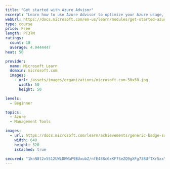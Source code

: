 ```yaml
---
title: "Get started with Azure Advisor"
excerpt: "Learn how to use Azure Advisor to optimize your Azure usage, lower costs, and increase efficiency."
webUrl: https://docs.microsoft.com/en-us/learn/modules/get-started-azure-advisor/
type: course
price: Free
length: PT37M
ratings:
  count: 18
  average: 4.9444447
heat: 50

provider:
  name: Microsoft Learn
  domain: microsoft.com
  images:
    - url: /assets/images/organizations/microsoft.com-50x50.jpg
      width: 50
      height: 50

levels:
  - Beginner

topics:
  - Azure
  - Management Tools

images:
  - url: https://docs.microsoft.com/learn/achievements/generic-badge-social.png
    width: 640
    height: 320
    isCached: true

secured: "1knN8t2v5S12UWLDKWaF9BUxubZ/nfE488c6xKF7SeZQ9gXFg73BUfTXr5xxYYYDjw3hQaTZ3gYWkzzMuXntFjg4Oe06w+aiBJm51Xc6mOwYuVDTy+sBO0P3HU5+OO41GnQO3nlZe2WYYayihL1C8JxkYTOr8iKessUZQbkB4o8oNrIWmxukWouEvSWsZ4AZ2gM56y/Mei6g6tsrZmvMlJd9KS5e43m5h2h5UYwF7RUymkBIL3JX/apUJjPb/fF4PfDUAmhs2IuoWs39UpOWXOyTsr77QMGbUHChR6gfsIt14GvAVw99QLppy4eBpmSlWKuunXo1Unhwy3kjbRTMDHxItNhmpwSxihLrigussx8vimY5pliLNl2ohvQTLn1pdWD5hA3uaWtoPHl4l1C+VN2WDmBamEbRT9Vs8pj3aWs=;dusofVlDoUWoqYpPGlLrvA=="
---
```



